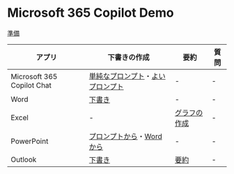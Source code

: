 # Microsoft 365 Copilot Demo

[準備](setup.md)

|アプリ|下書きの作成|要約|質問|
|-|-|-|-|
|Microsoft 365 Copilot Chat|[単純なプロンプト](chat/chat-basic-prompt.md)・[よいプロンプト](chat/chat-detailed-prompt.md)|-|-|
|Word|[下書き](word/word-draft.md)|-|-|
|Excel|-|[グラフの作成](excel/excel-graph.md)|-|
|PowerPoint|[プロンプトから](powerpoint/powerpoint-draft-from-prompt.md)・[Wordから](powerpoint/powerpoint-draft-from-word.md)|-|-|
|Outlook|[下書き](outlook/outlook-draft.md)|[要約](outlook/outlook-summary.md)|-|
